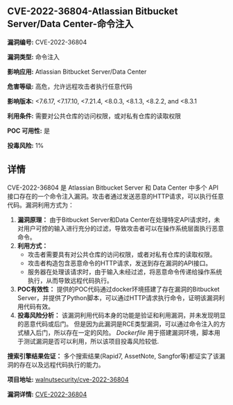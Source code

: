 ## CVE-2022-36804-Atlassian Bitbucket Server/Data Center-命令注入

**漏洞编号:** CVE-2022-36804

**漏洞类型:** 命令注入

**影响应用:** Atlassian Bitbucket Server/Data Center

**危害等级:** 高危，允许远程攻击者执行任意代码

**影响版本:** <7.6.17, <7.17.10, <7.21.4, <8.0.3, <8.1.3, <8.2.2, and <8.3.1

**利用条件:** 需要对公共仓库的访问权限，或对私有仓库的读取权限

**POC 可用性:** 是

**投毒风险:** 1%

## 详情

CVE-2022-36804 是 Atlassian Bitbucket Server 和 Data Center 中多个 API 接口存在的一个命令注入漏洞。攻击者通过发送恶意的HTTP请求，可以执行任意代码。漏洞利用方式为：

1.  **漏洞原理：**  由于Bitbucket Server和Data Center在处理特定API请求时，未对用户可控的输入进行充分的过滤，导致攻击者可以在操作系统层面执行恶意命令。
2.  **利用方式：**
    *   攻击者需要具有对公共仓库的访问权限，或者对私有仓库的读取权限。
    *   攻击者构造包含恶意命令的HTTP请求，发送到存在漏洞的API接口。
    *   服务器在处理该请求时，由于输入未经过滤，将恶意命令传递给操作系统执行，从而导致远程代码执行。
3.  **POC有效性：** 提供的POC代码通过docker环境搭建了存在漏洞的Bitbucket Server，并提供了Python脚本，可以通过HTTP请求执行命令，证明该漏洞利用代码有效。
4.  **投毒风险分析：**
该漏洞利用代码本身的功能是验证和利用漏洞，并未发现明显的恶意代码或后门。 但是因为此漏洞是RCE类型漏洞，可以通过命令注入的方式植入后门，所以存在一定的风险。
*Dockerfile* 用于搭建漏洞环境，脚本用于测试漏洞是否可以利用，所以该项目投毒风险较低.

  **搜索引擎结果佐证：**  多个搜索结果(Rapid7, AssetNote, Sangfor等)都证实了该漏洞的存在以及远程代码执行的能力。

**项目地址:** [walnutsecurity/cve-2022-36804](https://github.com/walnutsecurity/cve-2022-36804)

**漏洞详情:** [CVE-2022-36804](https://nvd.nist.gov/vuln/detail/CVE-2022-36804)